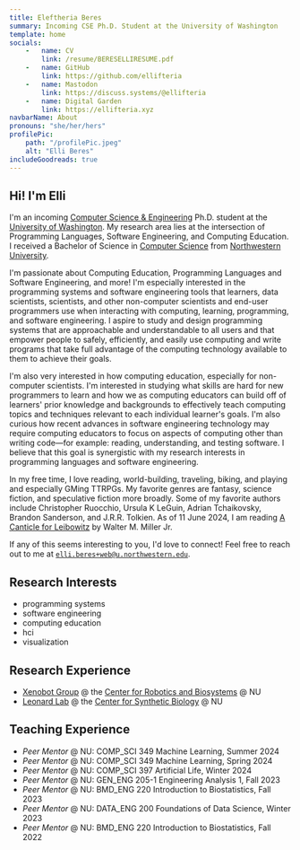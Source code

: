 ```yaml
---
title: Eleftheria Beres
summary: Incoming CSE Ph.D. Student at the University of Washington
template: home
socials:
    -   name: CV
        link: /resume/BERESELLIRESUME.pdf
    -   name: GitHub
        link: https://github.com/ellifteria
    -   name: Mastodon
        link: https://discuss.systems/@ellifteria
    -   name: Digital Garden
        link: https://ellifteria.xyz
navbarName: About
pronouns: "she/her/hers"
profilePic:
    path: "/profilePic.jpeg"
    alt: "Elli Beres"
includeGoodreads: true
---
```


## Hi! I'm Elli

I'm an incoming [Computer Science & Engineering](https://www.cs.washington.edu) Ph.D. student at the [University of Washington](https://www.washington.edu).
My research area lies at the intersection of Programming Languages, Software Engineering, and Computing Education.
I received a Bachelor of Science in [Computer Science]((https://www.mccormick.northwestern.edu/computer-science/)) from [Northwestern University](https://www.northwestern.edu/).

I'm passionate about Computing Education, Programming Languages and Software Engineering, and more!
I'm especially interested in the programming systems and software engineering tools that learners, data scientists, scientists, and other non-computer scientists and end-user programmers use when interacting with computing, learning, programming, and software engineering.
I aspire to study and design programming systems that are approachable and understandable to all users and that empower people to safely, efficiently, and easily use computing and write programs that take full advantage of the computing technology available to them to achieve their goals.

I'm also very interested in how computing education, especially for non-computer scientists.
I'm interested in studying what skills are hard for new programmers to learn and how we as computing educators can build off of learners' prior knowledge and backgrounds to effectively teach computing topics and techniques relevant to each individual learner's goals.
I'm also curious how recent advances in software engineering technology may require computing educators to focus on aspects of computing other than writing code—for example: reading, understanding, and testing software.
I believe that this goal is synergistic with my research interests in programming languages and software engineering.

In my free time, I love reading, world-building, traveling, biking, and playing and especially GMing TTRPGs.
My favorite genres are fantasy, science fiction, and speculative fiction more broadly.
Some of my favorite authors include Christopher Ruocchio, Ursula K LeGuin, Adrian Tchaikovsky, Brandon Sanderson, and J.R.R. Tolkien.
As of 11 June 2024, I am reading [A Canticle for Leibowitz](https://www.goodreads.com/book/show/164154.A_Canticle_for_Leibowitz) by Walter M. Miller Jr.
<!-- I love Studio Ghibli films (especially *Nausicaä of the Valley of the Wind*, *Princess Mononoke*, and *The Boy and the Heron*), the Dune movies (and the books of course), *The Owl House*, *She-Ra and the Princesses of Power*, *Avatar: The Last Airbender* (the animated show), and *The Legend of Korra*. -->
<!-- During my time at Northwestern, I've fallen in love with the city of Chicago (and especially biking the Lakefront Trail when it's warm out) and love exploring the city.
And I absolutely adore going to Greece and traveling around my family's beautiful homeland. -->

If any of this seems interesting to you, I'd love to connect!
Feel free to reach out to me at [`elli.beres+web@u.northwestern.edu`](mailto:elli.beres+web@u.northwestern.edu).

## Research Interests

- programming systems
- software engineering
- computing education
- hci
- visualization
<!-- - non-traditional programmers -->
<!-- - end-user programmers -->
<!-- - computing for science -->
<!-- - creative coding -->
<!-- - programming languages -->
<!-- - IDEs -->

## Research Experience

- [Xenobot Group](https://www.xenobot.group/) @ the [Center for Robotics and Biosystems](https://robotics.northwestern.edu/) @ NU
- [Leonard Lab](https://www.leonard.northwestern.edu/) @ the [Center for Synthetic Biology](https://syntheticbiology.northwestern.edu/) @ NU

## Teaching Experience

- *Peer Mentor* @ NU: COMP_SCI 349 Machine Learning, Summer 2024
- *Peer Mentor* @ NU: COMP_SCI 349 Machine Learning, Spring 2024
- *Peer Mentor* @ NU: COMP_SCI 397 Artificial Life, Winter 2024
- *Peer Mentor* @ NU: GEN_ENG 205-1 Engineering Analysis 1, Fall 2023
- *Peer Mentor* @ NU: BMD_ENG 220 Introduction to Biostatistics, Fall 2023
- *Peer Mentor* @ NU: DATA_ENG 200 Foundations of Data Science, Winter 2023
- *Peer Mentor* @ NU: BMD_ENG 220 Introduction to Biostatistics, Fall 2022

<!-- ## Research interests

I'm most interested in research into building powerful and accessible tools that make it easier to for people to interact with computers and computation!

<!-- Going forward, I hope to continue working towards building tools that let people do computing more effectively and efficiently. -->
<!-- I would love to combine this passionate with my fascination for languages in the field of programming languages to help design programming languages that enable users to write easier, safer, less buggy, and more correct code! -->

<!-- My current work is focused on evolutionary computation in artificial life.
As a member of the [Xenobot Lab](https://www.xenobot.group), I'm investigating evolutionary algorithms and open-endedness in artificial intelligence and artificial life.
You can see some of my work on [my GitHub](https://www.github.com/ellifteria)!

I also work in the [Leonard Lab](https://www.leonard.northwestern.edu) where I  am developing an open-source software package for analyzing flow cytometry data, specifically for mammalian synthetic biology applications. -->
